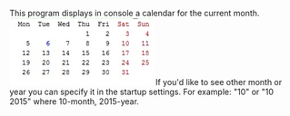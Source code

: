 This program displays in console a calendar for the current month.
![Calendar](screen.jpg?raw=true "Calendar")
If you'd like to see other month or year you can specify it in the startup settings.
For example: "10" or "10 2015" where  10-month, 2015-year.

